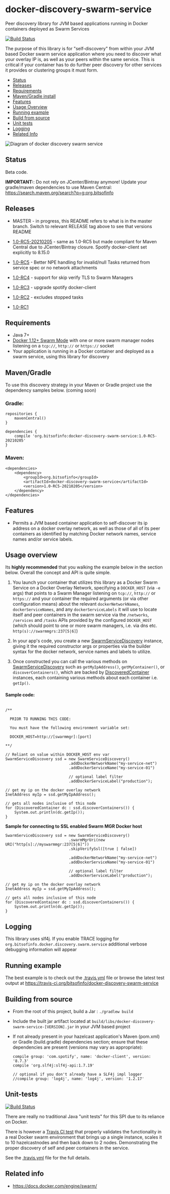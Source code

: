 # docker-discovery-swarm-service

Peer discovery library for JVM based applications running in Docker containers deployed as Swarm Services

[![Build Status](https://travis-ci.org/bitsofinfo/docker-discovery-swarm-service.svg?branch=master)](https://travis-ci.org/bitsofinfo/docker-discovery-swarm-service)

The purpose of this library is for "self-discovery" from within your JVM based Docker swarm service application where you need to discover what your overlay IP is, as well as your peers within the same service. This is critical if your container has to do further peer discovery for other services it provides or clustering groups it must form.

* [Status](#status)
* [Releases](#releases)
* [Requirements](#requirements)
* [Maven/Gradle install](#mavengradle)
* [Features](#features)
* [Usage Overview](#usageoverview)
* [Running example](#runningexample)
* [Build from source](#building)
* [Unit tests](#tests)
* [Logging](#logging)
* [Related Info](#related)


![Diagram of docker discovery swarm service](/docs/diag1.png "Diagram1")

## <a id="status"></a>Status

Beta code. 

**IMPORTANT:**: Do not rely on JCenter/Bintray anymore! Update your gradle/maven dependencies to use Maven Central: https://search.maven.org/search?q=g:org.bitsofinfo

## <a id="releases"></a>Releases

* MASTER - in progress, this README refers to what is in the master branch. Switch to relevant RELEASE tag above to see that versions README

* [1.0-RC5-20210205](https://github.com/bitsofinfo/docker-discovery-registrator-consul/releases/tag/1.0-RC5-20210205) - same as 1.0-RC5 but made compliant for Maven Central due to JCenter/Bintray closure. Spotify docker-client set explicitly to 8.15.0

* [1.0-RC5](https://github.com/bitsofinfo/docker-discovery-swarm-service/releases/tag/1.0-RC) - Better NPE handling for invalid/null Tasks returned from service spec or no network attachments

* [1.0-RC4](https://github.com/bitsofinfo/docker-discovery-swarm-service/releases/tag/1.0-RC4) - support for skip verify TLS to Swarm Managers

* [1.0-RC3](https://github.com/bitsofinfo/docker-discovery-swarm-service/releases/tag/1.0-RC3) - upgrade spotify docker-client

* [1.0-RC2](https://github.com/bitsofinfo/docker-discovery-swarm-service/releases/tag/1.0-RC2) - excludes stopped tasks

* [1.0-RC1](https://github.com/bitsofinfo/docker-discovery-swarm-service/releases/tag/1.0-RC1)

## <a id="requirements"></a>Requirements

* Java 7+
* [Docker 1.12+ Swarm Mode](https://docs.docker.com/engine/swarm/) with one or more swarm manager nodes listening on a `tcp://`, `http://` or `https://` socket
* Your application is running in a Docker container and deployed as a swarm service, using this library for discovery

## <a id="mavengradle"></a>Maven/Gradle

To use this discovery strategy in your Maven or Gradle project use the dependency samples below. (coming soon)

### Gradle:

```
repositories {
    mavenCentral()
}

dependencies {
    compile 'org.bitsofinfo:docker-discovery-swarm-service:1.0-RC5-20210205'
}
```

### Maven:

```
<dependencies>
    <dependency>
        <groupId>org.bitsofinfo</groupId>
        <artifactId>docker-discovery-swarm-service</artifactId>
        <version>1.0-RC5-20210205</version>
    </dependency>
</dependencies>
```

## <a id="features"></a>Features

* Permits a JVM based container application to self-discover its ip address on a docker overlay network, as well as those of all of its peer containers as identified by matching Docker network names, service names and/or service labels.


## <a id="usageoverview"></a>Usage overview

Its **highly recommended** that you walking the example below in the section below. Overall the concept and API is quite simple.

1. You launch your container that utilizes this library as a Docker Swarm Service on a Docker Overlay Network, specifying a `DOCKER_HOST`  (via `-e` args) that points to a Swarm Manager listening on `tcp://`, `http://` or `https://` and your container the required arguments (or via other configuration means) about the relevant `dockerNetworkNames`, `dockerServiceNames`, and any `dockerServiceLabels` it will use to locate itself and peer containers in the swarm service via the `/networks`, `/services` and `/tasks` APIs provided by the configured `DOCKER_HOST` (which should point to one or more swarm managers, i.e. via dns etc. `http(s)://swarmmgrs:237[5|6]`)

2. In your app's code, you create a new [SwarmServiceDiscovery](src/main/java/org/bitsofinfo/docker/discovery/swarm/service/SwarmServiceDiscovery.java) instance, giving it the required constructor args or properties via the builder syntax for the docker network, service names and labels to utilize.

3. Once constructed you can call the various methods on [SwarmServiceDiscovery](src/main/java/org/bitsofinfo/docker/discovery/swarm/service/SwarmServiceDiscovery.java) such as `getMyIpAddress()`, `getMyContainer()`, or `discoverContainers()`, which are backed by [DiscoveredContainer](src/main/java/org/bitsofinfo/docker/discovery/swarm/service/DiscoveredContainer.java) instances, each containing various methods about each container i.e. `getIp()`.

  
#### Sample code:

```

/**

  PRIOR TO RUNNING THIS CODE:
  
  You must have the following environment variable set:
 
  DOCKER_HOST=http://[swarmmgr]:[port]
  
**/

// Reliant on value within DOCKER_HOST env var
SwarmServiceDiscovery ssd = new SwarmServiceDiscovery()
                            .addDockerNetworkName("my-service-net")
                            .addDockerServiceName("my-service-01")
                            
                            // optional label filter
                            .addDockerServiceLabel("production");
                        
// get my ip on the docker overlay network
InetAddress myIp = ssd.getMyIpAddress();
                        
// gets all nodes inclusive of this node
for (DiscoveredContainer dc : ssd.discoverContainers()) {
    System.out.println(dc.getIp());
}

```

**Sample for connecting to SSL enabled Swarm MGR Docker host**

```
SwarmServiceDiscovery ssd = new SwarmServiceDiscovery()
                            .swarmMgrUri(new URI("http[s]://myswarmmgr:237[5|6]"))
                            .skipVerifySsl([true | false])
                            
                            .addDockerNetworkName("my-service-net")
                            .addDockerServiceName("my-service-01")
                            
                            // optional label filter
                            .addDockerServiceLabel("production");
                        
// get my ip on the docker overlay network
InetAddress myIp = ssd.getMyIpAddress();
                        
// gets all nodes inclusive of this node
for (DiscoveredContainer dc : ssd.discoverContainers()) {
    System.out.println(dc.getIp());
}

```

## <a id="logging"></a> Logging

This library uses slf4j. If you enable TRACE logging for `org.bitsofinfo.docker.discovery.swarm.service` additional verbose debugging information will appear


## <a id="runningexample"></a>Running example

The best example is to check out the [.travis.yml](.travis.yml) file or browse the latest test output at
https://travis-ci.org/bitsofinfo/docker-discovery-swarm-service

## <a id="building"></a>Building from source

* From the root of this project, build a Jar : `./gradlew build`

* Include the built jar artifact located at `build/libs/docker-discovery-swarm-service-[VERSION].jar` in your JVM based project

* If not already present in your hazelcast application's Maven (pom.xml) or Gradle (build.gradle) dependencies section; ensure that these dependencies are present (versions may vary as appropriate):
    
    ```
    compile group: 'com.spotify', name: 'docker-client', version: '8.7.3'
    compile 'org.slf4j:slf4j-api:1.7.19'
    
    // optional if you don't already have a SLF4j impl logger
    //compile group: 'log4j', name: 'log4j', version: '1.2.17'
    ```


## <a id="tests"></a>Unit-tests

[![Build Status](https://travis-ci.org/bitsofinfo/docker-discovery-swarm-service.svg?branch=master)](https://travis-ci.org/bitsofinfo/docker-discovery-swarm-service)

There are really no traditional Java "unit tests" for this SPI due to its reliance on Docker. 

There is however a [Travis CI test](https://travis-ci.org/bitsofinfo/docker-discovery-swarm-service) that properly
validates the functionality in a real Docker swarm environment that brings up a single instance, scales it to 10 hazelcastnodes and then back down to 2 nodes. Demonstrating the proper discovery of self and peer containers in the service.

See the [.travis.yml](.travis.yml) file for the full details.


## <a id="related"></a>Related info

* https://docs.docker.com/engine/swarm/




